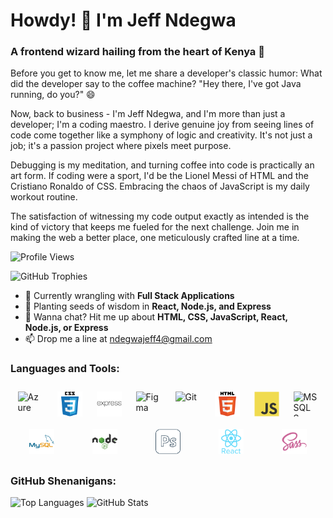 # Howdy! 👋 I'm Jeff Ndegwa
### A frontend wizard hailing from the heart of Kenya 🦁

Before you get to know me, let me share a developer's classic humor: What did the developer say to the coffee machine? "Hey there, I've got Java running, do you?" 😄

Now, back to business - I'm Jeff Ndegwa, and I'm more than just a developer; I'm a coding maestro. I derive genuine joy from seeing lines of code come together like a symphony of logic and creativity. It's not just a job; it's a passion project where pixels meet purpose.

Debugging is my meditation, and turning coffee into code is practically an art form. If coding were a sport, I'd be the Lionel Messi of HTML and the Cristiano Ronaldo of CSS. Embracing the chaos of JavaScript is my daily workout routine.

The satisfaction of witnessing my code output exactly as intended is the kind of victory that keeps me fueled for the next challenge. Join me in making the web a better place, one meticulously crafted line at a time.


![Profile Views](https://komarev.com/ghpvc/?username=jefta-jose&label=Profile%20views&color=0e75b6&style=flat)

![GitHub Trophies](https://github-profile-trophy.vercel.app/?username=jefta-jose&theme=gruvbox)

- 🔭 Currently wrangling with **Full Stack Applications**
- 🌱 Planting seeds of wisdom in **React, Node.js, and Express**
- 💬 Wanna chat? Hit me up about **HTML, CSS, JavaScript, React, Node.js, or Express**
- 📫 Drop me a line at [ndegwajeff4@gmail.com](mailto:ndegwajeff4@gmail.com)

### Languages and Tools:

<div style="display: flex; justify-content: space-around; align-items: center; flex-wrap: wrap;">

  <img src="https://www.vectorlogo.zone/logos/microsoft_azure/microsoft_azure-icon.svg" alt="Azure" width="40" height="40" style="margin: 10px;">
  
  <img src="https://raw.githubusercontent.com/devicons/devicon/master/icons/css3/css3-original-wordmark.svg" alt="CSS3" width="40" height="40" style="margin: 10px;">
  
  <img src="https://raw.githubusercontent.com/devicons/devicon/master/icons/express/express-original-wordmark.svg" alt="Express" width="40" height="40" style="margin: 10px;">
  
  <img src="https://www.vectorlogo.zone/logos/figma/figma-icon.svg" alt="Figma" width="40" height="40" style="margin: 10px;">
  
  <img src="https://www.vectorlogo.zone/logos/git-scm/git-scm-icon.svg" alt="Git" width="40" height="40" style="margin: 10px;">
  
  <img src="https://raw.githubusercontent.com/devicons/devicon/master/icons/html5/html5-original-wordmark.svg" alt="HTML5" width="40" height="40" style="margin: 10px;">
  
  <img src="https://raw.githubusercontent.com/devicons/devicon/master/icons/javascript/javascript-original.svg" alt="JavaScript" width="40" height="40" style="margin: 10px;">
  
  <img src="https://www.svgrepo.com/show/303229/microsoft-sql-server-logo.svg" alt="MS SQL Server" width="40" height="40" style="margin: 10px;">
  
  <img src="https://raw.githubusercontent.com/devicons/devicon/master/icons/mysql/mysql-original-wordmark.svg" alt="MySQL" width="40" height="40" style="margin: 10px;">
  
  <img src="https://raw.githubusercontent.com/devicons/devicon/master/icons/nodejs/nodejs-original-wordmark.svg" alt="Node.js" width="40" height="40" style="margin: 10px;">
  
  <img src="https://raw.githubusercontent.com/devicons/devicon/master/icons/photoshop/photoshop-line.svg" alt="Photoshop" width="40" height="40" style="margin: 10px;">
  
  <img src="https://raw.githubusercontent.com/devicons/devicon/master/icons/react/react-original-wordmark.svg" alt="React" width="40" height="40" style="margin: 10px;">
  
  <img src="https://raw.githubusercontent.com/devicons/devicon/master/icons/sass/sass-original.svg" alt="Sass" width="40" height="40" style="margin: 10px;">

</div>


### GitHub Shenanigans:
![Top Languages](https://github-readme-stats.vercel.app/api/top-langs/?username=jefta-jose&layout=compact&theme=dark)
![GitHub Stats](https://github-readme-stats.vercel.app/api/?username=jefta-jose&show_icons=true&locale=en&theme=dark)

